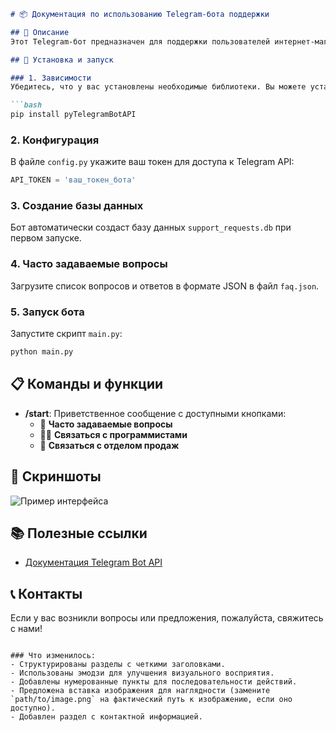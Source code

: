 ```markdown
# 📦 Документация по использованию Telegram-бота поддержки

## 📝 Описание
Этот Telegram-бот предназначен для поддержки пользователей интернет-магазина **"Продаем все на свете"**. Бот предоставляет возможность получить ответы на часто задаваемые вопросы и связываться с соответствующими отделами (программистами или отделом продаж).

## 🚀 Установка и запуск

### 1. Зависимости
Убедитесь, что у вас установлены необходимые библиотеки. Вы можете установить их с помощью `pip`:

```bash
pip install pyTelegramBotAPI
```

### 2. Конфигурация
В файле `config.py` укажите ваш токен для доступа к Telegram API:

```python
API_TOKEN = 'ваш_токен_бота'
```

### 3. Создание базы данных
Бот автоматически создаст базу данных `support_requests.db` при первом запуске.

### 4. Часто задаваемые вопросы
Загрузите список вопросов и ответов в формате JSON в файл `faq.json`.

### 5. Запуск бота
Запустите скрипт `main.py`:

```bash
python main.py
```

## 📋 Команды и функции

- **/start**: Приветственное сообщение с доступными кнопками:
  - 🛒 **Часто задаваемые вопросы**
  - 👨‍💻 **Связаться с программистами**
  - 💼 **Связаться с отделом продаж**

## 📸 Скриншоты

![Пример интерфейса](path/to/image.png)

## 📚 Полезные ссылки
- [Документация Telegram Bot API](https://core.telegram.org/bots/api)

## 📞 Контакты
Если у вас возникли вопросы или предложения, пожалуйста, свяжитесь с нами!
```

### Что изменилось:
- Структурированы разделы с четкими заголовками.
- Использованы эмодзи для улучшения визуального восприятия.
- Добавлены нумерованные пункты для последовательности действий.
- Предложена вставка изображения для наглядности (замените `path/to/image.png` на фактический путь к изображению, если оно доступно).
- Добавлен раздел с контактной информацией.
